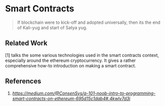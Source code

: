 # Smart Contracts
> If blockchain were to kick-off and adopted universally, then its the end of Kali-yug and start of Satya yug.
## Related Work

[1] talks the some various technologies used in the smart contracts context, especially around the ethereum cryptocurrency. It gives a rather comprehensive how-to introduction on making a smart contract.
## References
1. _https://medium.com/@ConsenSys/a-101-noob-intro-to-programming-smart-contracts-on-ethereum-695d15c1dab4#.4kwlv7d3i_
